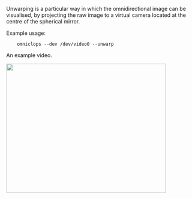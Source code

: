 Unwarping is a particular way in which the omnidirectional image can be visualised, by projecting the raw image to a virtual camera located at the centre of the spherical mirror.

Example usage:

```
    omniclops --dev /dev/video0 --unwarp
```

An example video.

<a href='http://www.youtube.com/watch?feature=player_embedded&v=Q_EmnGQpb2M' target='_blank'><img src='http://img.youtube.com/vi/Q_EmnGQpb2M/0.jpg' width='425' height=344 /></a>